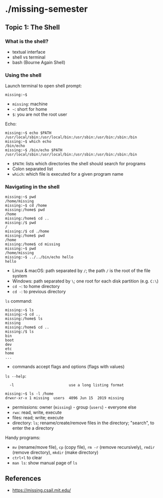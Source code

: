 # ./missing-semester

## Topic 1: The Shell
### What is the shell?
- textual interface
- shell vs terminal
- bash (Bourne Again Shell)

### Using the shell
Launch terminal to open shell prompt:
```
missing:~$
```
- `missing`: machine
- `~`: short for home
- `$`: you are not the root user

Echo:
```
missing:~$ echo $PATH
/usr/local/sbin:/usr/local/bin:/usr/sbin:/usr/bin:/sbin:/bin
missing:~$ which echo
/bin/echo
missing:~$ /bin/echo $PATH
/usr/local/sbin:/usr/local/bin:/usr/sbin:/usr/bin:/sbin:/bin
```
- `$PATH`: lists which directories the shell should search for programs
- Colon separated list
- `which`: which file is executed for a given program name

### Navigating in the shell
```
missing:~$ pwd
/home/missing
missing:~$ cd /home
missing:/home$ pwd
/home
missing:/home$ cd ..
missing:/$ pwd
/
missing:/$ cd ./home
missing:/home$ pwd
/home
missing:/home$ cd missing
missing:~$ pwd
/home/missing
missing:~$ ../../bin/echo hello
hello
```
- Linux & macOS: path separated by `/`; the path `/` is the root of the file system
- Windows: path separated by `\`; one root for each disk partition (e.g. `C:\`)
- `cd ~`: to home directory
- `cd -`: to previous directory

`ls` command:
```
missing:~$ ls
missing:~$ cd ..
missing:/home$ ls
missing
missing:/home$ cd ..
missing:/$ ls
bin
boot
dev
etc
home
...
```
- commands accept flags and options (flags with values)

`ls --help`:
```
  -l                         use a long listing format
```
```
missing:~$ ls -l /home
drwxr-xr-x 1 missing  users  4096 Jun 15  2019 missing
```
- permissions: owner (`missing`) - group (`users`) - everyone else
- `rwx`: read, write, execute
- files: read; write; execute
- directory: `ls`; rename/create/remove files in the directory; "search", to enter the a directory

Handy programs:
- `mv` (rename/move file), `cp` (copy file), `rm -r` (remove recursively), `rmdir` (remove directory), `mkdir` (make directory)
- `ctrl+l` to clear
- `man ls`: show manual page of `ls`

## References
- https://missing.csail.mit.edu/
